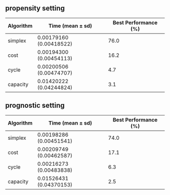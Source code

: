 ## propensity setting

| Algorithm | Time (mean ± sd) | Best Performance (%) |
|-----------|-----------------|-------------------|
| simplex | 0.00179160 (0.00418522) | 76.0 |
| cost | 0.00194300 (0.00454113) | 16.2 |
| cycle | 0.00200506 (0.00474707) | 4.7 |
| capacity | 0.01420222 (0.04244824) | 3.1 |

## prognostic setting

| Algorithm | Time (mean ± sd) | Best Performance (%) |
|-----------|-----------------|-------------------|
| simplex | 0.00198286 (0.00451541) | 74.0 |
| cost | 0.00209749 (0.00462587) | 17.1 |
| cycle | 0.00216273 (0.00483838) | 6.3 |
| capacity | 0.01526431 (0.04370153) | 2.5 |

